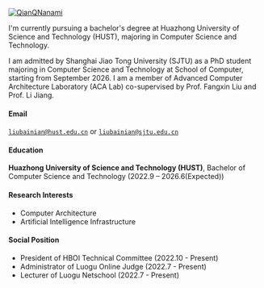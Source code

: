 [![QianQNanami](https://img.shields.io/badge/QianQNanami-github-blue?logo=github)](https://github.com/QianQNanami)

I'm currently pursuing a bachelor's degree at Huazhong University of Science and Technology (HUST), majoring in Computer Science and Technology. 

I am admitted by Shanghai Jiao Tong University (SJTU) as a PhD student majoring in Computer Science and Technology at School of Computer, starting from September 2026. I am a member of Advanced Computer Architecture Laboratory (ACA Lab) co-supervised by Prof. Fangxin Liu and Prof. Li Jiang.

#### Email  
<code>liubainian@hust.edu.cn</code> or <code>liubainian@sjtu.edu.cn</code>

#### Education  
**Huazhong University of Science and Technology (HUST)**, Bachelor of Computer Science and Technology (2022.9 – 2026.6(Expected))

#### Research Interests

- Computer Architecture
- Artificial Intelligence Infrastructure

#### Social Position

- President of HBOI Technical Committee (2022.10 - Present)
- Administrator of Luogu Online Judge (2022.7 - Present)
- Lecturer of Luogu Netschool (2022.7 - Present)